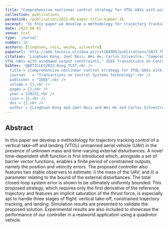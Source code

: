```yaml
---
title: "Comprehensive nonlinear control strategy for VTOL-UAVs with windowed output constraints"
collection: publications
permalink: /publication/2023-06-paper-title-number-16
excerpt: 'In this paper we develop a methodology for trajectory tracking control of a vertical take-off and landing unmanned aerial vehicle in the presence of unknown mass and time-varying external disturbances.'
date: 2023-06-01
venue: tcst
type: 'journal'
number: 16
authors: [linghuan, reis, weihe, silvestre]
paperurl: 'http://web.tecnico.ulisboa.pt/ist164985/publications/2023_TCST_Comprehensive_nonlinear_control_strategy_for_VTOL_UAVs_with_windowed_output_constraints.pdf'
citation: 'Linghuan Kong, Joel Reis, Wei He, Carlos Silvestre, "Comprehensive nonlinear control strategy for
VTOL-UAVs with windowed output constraints," IEEE Transactions on Control Systems Technology, 2023. (in press)'
bibtex: '@ARTICLE{2023_Kong_TCST,<br />
  title = {Comprehensive nonlinear control strategy for VTOL-UAVs with windowed output constraints},<br />
  journal   = "Transactions on Control Systems Technology",<br />
  publisher = "IEEE",<br />
  volume = {},<br />
  pages = {},<br />
  year = {2023},<br />
  issn = {},<br />
  doi = {},<br />
  author = {Linghuan Kong and Joel Reis and Wei He and Carlos Silvestre}'
---
```

**Abstract**
---
In this paper we develop a methodology for trajectory tracking control of a vertical take-off and landing (VTOL) unmanned aerial vehicle (UAV) in the presence of unknown mass and time-varying external disturbances.
A novel time-dependent shift function is first introduced which, alongside a set of barrier vector functions, enables a finite period of constrained outputs, namely the position and velocity errors.
The proposed controller also features two stable observers to estimate: i) the mass of the UAV; and ii) a parameter relating to the bound of the external disturbances.
The total closed-loop system error is shown to be ultimately uniformly bounded.
This proposed strategy, which requires only the first derivative of the reference trajectory and features an implicit saturation of the thrust force, is especially apt to handle three stages of flight: vertical take-off, constrained trajectory tracking, and landing.
Simulation results are presented to validate the proposed solution.
Experimental results are also included to showcase the performance of our controller in a realworld application using a quadrotor vehicle.